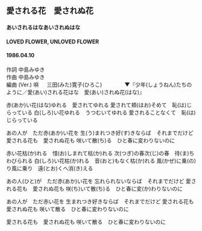 ## 愛される花　愛されぬ花
#### あいされるはなあいされぬはな
#### LOVED FLOWER, UNLOVED FLOWER
#### 1986.04.10


作詞        中島みゆき  
作曲        中島みゆき  
編曲 (Ver.) 
唄      　 三田(みた)寛子(ひろこ)　　　　
▼『少年(しょうねん)たちのように／愛(あい)される花はな　愛(あい)されぬ花(はな)』

赤(あか)い花(はな)ゆれる　愛されてゆれる
愛されて頬(ほお)そめて　恥(は)じらっている
白(しろ)い花ゆれる　うつむいてゆれる
愛されることなくて　恥(は)じらっている

あの人が　ただ赤(あか)い花を
生(う)まれつき好(す)きならば　それまでだけど
愛される花も　愛されぬ花も
咲いて散(ち)る　ひと春に変わりないのに


赤い花枯(か)れる　惜(お)しまれて枯(か)れる
次(つぎ)の春次(じ)の春　待(ま)ちわびられる
白(しろ)い花枯(か)れる　音(おと)もなく枯(か)れる
風(かぜ)に乗(の)り風に乗り　遠(とお)くへ消(き)える

あの人(ひと)が　ただ赤(あか)い花を
忘れられないならば　それまでだけど
愛される花も　愛されぬ花も
咲(ち)いて散(ち)る　ひと春に変(か)わりないのに

あの人が　ただ赤い花を
生まれつき好きならば　それまでだけど
愛される花も　愛されぬ花も
咲いて散る　ひと春に変わりないのに

愛される花も　愛されぬ花も
咲いて散る　ひと春に変わりないのに
